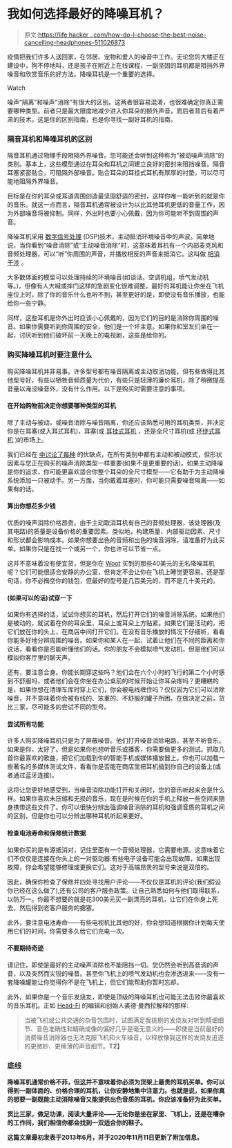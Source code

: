 # 我如何选择最好的降噪耳机？

> 原文:[https://life hacker . com/how-do-I-choose-the-best-noise-cancelling-headphones-511026873](https://lifehacker.com/how-do-i-choose-the-best-noise-cancelling-headphones-511026873)

疫情把我们许多人送回家，在邻居、宠物和爱人的噪音中工作。无论您的大楼正在建设中，狗不停地叫，还是孩子在附近上在线课程，一副坚固的耳机都是阻挡外界噪音和欣赏音乐的好方法。降噪耳机是一个重要的选择。

Watch

噪声“隔离”和噪声“消除”有很大的区别。这两者很容易混淆，也很难确定你真正需要哪种类型。前者只是最大限度地减少进入你耳朵的额外声音，而后者背后有着严肃的技术。这是你的区别指南，也是你寻找一副好耳机的指南。

### **隔音耳机和降噪耳机的区别**

隔音耳机通过物理手段阻隔外界噪音。您可能还会听到这种称为“被动噪声消除”的类别。基本上，这些模型通过在耳朵和耳机之间建立良好的密封来阻挡噪音。隔音耳塞紧密贴合，可阻隔外部噪音。贴合耳朵的耳挂式耳机有厚厚的衬垫，可以尽可能地阻隔外界噪音。

目标是在你的耳朵或耳道周围创造最坚固舒适的密封，这样你唯一能听到的就是你的音乐。就这一点而言，隔音耳机通常被设计为以比其他耳机更低的音量工作，因为外部噪音将被抑制。同样，外出时也要小心佩戴，因为你可能听不到周围的声音。

降噪耳机采用 [数字信号处理](http://en.wikipedia.org/wiki/Digital_signal_processor) (DSP)技术，主动抵消环境噪音中的声波。简单地说，当你看到“噪音消除”或“主动噪音消除”时，这意味着耳机有一个内部麦克风和音频处理器，可以“听”你周围的声音，并播放相反的声音来抵消它。这叫做 [相消干涉](http://en.wikipedia.org/wiki/Interference_(wave_propagation)) 。

大多数体面的模型可以处理持续的环境噪音(如谈话，空调机组，喷气发动机等。)，但像有人大喊或摔门这样的急剧变化很难调整。最好的耳机能让你坐在飞机座位上时，除了你的音乐什么也听不到，甚至更好的是，即使没有音乐播放，也能给你一些宁静。

同样，这些耳机是你外出时应该小心佩戴的，因为它们的目的是消除你周围的噪音。如果你需要听到你周围的安全，他们是一个坏主意。如果你和室友们坐在一起，讨厌听到他们破坏前一天晚上的电视剧，这些是给你的。

### **购买降噪耳机时要注意什么**

购买降噪耳机并非易事。许多型号都有噪音隔离或主动取消功能，但有些做得比其他型号好，有些以牺牲音频质量为代价，有些只是轻薄的廉价耳机，除了稍微提高音量以淹没噪音外，没有什么作用。以下是购买时需要注意的事项。

#### **在开始购物前决定你想要哪种类型的耳机**

除了主动与被动，或噪音消除与噪音隔离，你还应该熟悉可用的耳机类型，并决定你是在耳塞(或入耳式耳机)，耳塞(或 [耳挂式耳机](http://en.wikipedia.org/wiki/Headphones#Supra-aural) ，还是全尺寸耳机(或 [环绕式耳机](http://en.wikipedia.org/wiki/Headphones#Circumaural) )的市场上。

我们已经在 [中讨论了每种](https://lifehacker.com/how-to-choose-the-perfect-pair-of-headphones-5800772) 的优缺点，在所有类别中都有主动和被动模式，但形状因素与您正在购买的噪声消除类型一样重要(如果不是更重要的话)。如果主动降噪是你的追求，你可能更喜欢适合你整个耳朵的全尺寸模型——它有助于为主动降噪系统添加一只被动手。另一方面，当你戴着耳塞时，你可能只需要噪音隔离——如果有的话。

#### **算出你想花多少钱**

优质的噪声消除价格昂贵。由于主动取消耳机有自己的音频处理器，该处理器(及其电路)的质量是设备价格的重要因素。类似地，构建质量、内部驱动因素、尺寸和形状都会影响成本。如果你想要出色的音频和出色的噪音消除，请准备好为此买单。如果你只是在找一个或另一个，你也许可以节省一点。

这并不意味着没有便宜货，但是你在 [Woot](http://woot.com/) 买到的那些40美元的无名降噪耳机呢？它们可能很适合安静的办公室，但肯定不会让你在飞机上睡觉更容易。还是那句话，你不必掏空你的钱包，但最好的型号是几百美元的，而不是几十美元的。

#### (如果可以的话)试穿一下

如果你有选择的话，试试你想买的耳机，然后打开它们的噪音消除系统。如果他们是被动的，就试着在你的耳朵里、耳朵上或耳朵上方贴紧。如果它们是活动的，把它们放在你的头上，在商店中间打开它们。在没有音乐播放的情况下仔细听，看看你能多好地分辨周围的噪音。如果你和某人在一起，试着让他们在不同的距离和你说话，看看你是否能听懂他们的话。你的朋友不会模拟喷气发动机，但是他们可以模拟你客厅里的聊天声。

还有，要注意合身。你能长期穿这些吗？他们会在六个小时的飞行的第二个小时感到不舒服吗，或者他们会在你坐在办公桌前的时候开始让你耳朵疼吗？更糟糕的是，如果你想在清理车库时穿上它们，你会被电线缠住吗？仅仅因为它们可以消除噪音，并不意味着你会被有线的、笨重的、不舒服的罐子所困。在做决定之前，货比三家，尽可能多的尝试不同的型号。

#### **尝试所有功能**

许多人购买降噪耳机只是为了屏蔽噪音。他们打开噪音消除电路，甚至不听音乐。如果是你，太好了。但是如果你也想听音乐或播客，你需要做更多的测试。抓取几首你最喜欢的歌曲，把它们加载到你的智能手机或媒体播放器上。你也可以加载一些著名的多媒体测试文件，看看你是否能在商店里把耳机插到你自己的设备上(或者通过蓝牙连接)。

这将让您更好地感受到，当噪音消除功能打开和关闭时，您的音乐听起来会是什么样。如果你喜欢未压缩和无损的音乐，现在是时候在你的手机上释放一些空间来随身携带这些文件了。你可以很快分辨出强调噪音消除的耳机和强调音质的耳机之间的区别，但是你也可以分辨出哪种耳机听起来更好。

#### **检查电池寿命和保修统计数据**

如果你买的是有源抵消对，记住里面有一个音频处理器，它需要电源。这意味着它们不仅仅是连接在你头上的一对驱动器:有些电子设备可能会出现故障，如果出现故障，你会希望能够修理或更换它们。这对于高端昂贵的型号来说是双倍的。

因此，确保你检查了保修并四处寻找用户评论——不仅仅是耳机的评论(我们假设你已经在这么做了),还有公司的客户服务政策。让自己熟悉如何与他们取得联系，以防万一。你最不想要的就是花300美元买一副漂亮的耳机，让它们在你身上死去，然后得到老客户服务的搪塞。

此外，要注意电池寿命——有些电视机比其他的好，你会想知道根据你计划每天使用它们的时间，你需要多久给它们充电一次。

#### 不要期待奇迹

请记住，即使是最好的主动噪声消除也不能阻挡一切。您仍然会听到高音调的声音，以及突然而尖锐的噪音。甚至你飞机上的喷气发动机也会渗透进来——没有一套降噪罐能让你觉得你不是在飞机上，但它们能帮助你暂时忘却。

此外，如果你是一个音乐发烧友，即使是顶级的降噪耳机也可能无法击败你最喜欢的音乐耳机。正如 [Head-Fi](http://www.head-fi.org/) 的编辑和创始人裘德·曼西拉解释的那样:

> 当被飞机或公共交通的杂音包围时，试图满足我挑剔的发烧友对听到精细细节、音色准确性和精确成像的偏好几乎是毫无意义的——即使是当前最好的消费噪音消除器也无法克服飞机和火车噪音，以释放像我这样的发烧友追逐的更微妙、更稀薄的声音细节。**T2】**

### ****底线****

**降噪耳机通常价格不菲，但这并不意味着你必须为货架上最贵的耳机买单。你可以得到一副体面的、价格合理的耳机，让你安静地集中注意力。也就是说，如果你真的想要一副既能主动消除噪音又能提供出色音质的耳机，你应该准备好为此买单。**

**货比三家，做足功课，阅读大量评论——无论你是坐在家里、飞机上，还是在嘈杂的工作间，我们相信你都会找到一双适合你的鞋子。**

**这篇文章最初发表于2013年6月，并于2020年11月11日更新了附加信息。**